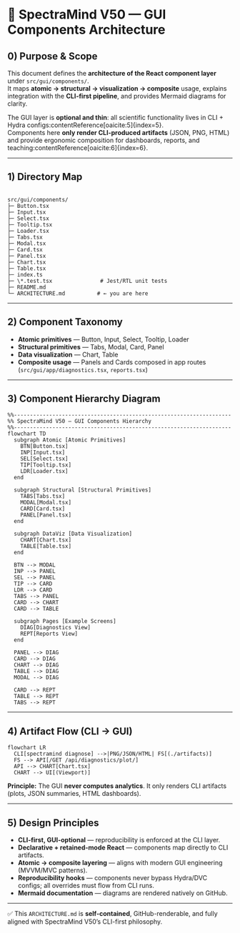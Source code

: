 # 🧩 SpectraMind V50 — GUI Components Architecture

## 0) Purpose & Scope

This document defines the **architecture of the React component layer** under `src/gui/components/`.  
It maps **atomic → structural → visualization → composite** usage, explains integration with the **CLI-first pipeline**, and provides Mermaid diagrams for clarity.

The GUI layer is **optional and thin**: all scientific functionality lives in CLI + Hydra configs:contentReference[oaicite:5]{index=5}.  
Components here **only render CLI-produced artifacts** (JSON, PNG, HTML) and provide ergonomic composition for dashboards, reports, and teaching:contentReference[oaicite:6]{index=6}.

---

## 1) Directory Map

```

src/gui/components/
├─ Button.tsx
├─ Input.tsx
├─ Select.tsx
├─ Tooltip.tsx
├─ Loader.tsx
├─ Tabs.tsx
├─ Modal.tsx
├─ Card.tsx
├─ Panel.tsx
├─ Chart.tsx
├─ Table.tsx
├─ index.ts
├─ \*.test.tsx               # Jest/RTL unit tests
├─ README.md
└─ ARCHITECTURE.md          # ← you are here

````

---

## 2) Component Taxonomy

* **Atomic primitives** — Button, Input, Select, Tooltip, Loader  
* **Structural primitives** — Tabs, Modal, Card, Panel  
* **Data visualization** — Chart, Table  
* **Composite usage** — Panels and Cards composed in app routes (`src/gui/app/diagnostics.tsx`, `reports.tsx`)

---

## 3) Component Hierarchy Diagram

```mermaid
%%--------------------------------------------------------------------
%% SpectraMind V50 — GUI Components Hierarchy
%%--------------------------------------------------------------------
flowchart TD
  subgraph Atomic [Atomic Primitives]
    BTN[Button.tsx]
    INP[Input.tsx]
    SEL[Select.tsx]
    TIP[Tooltip.tsx]
    LDR[Loader.tsx]
  end

  subgraph Structural [Structural Primitives]
    TABS[Tabs.tsx]
    MODAL[Modal.tsx]
    CARD[Card.tsx]
    PANEL[Panel.tsx]
  end

  subgraph DataViz [Data Visualization]
    CHART[Chart.tsx]
    TABLE[Table.tsx]
  end

  BTN --> MODAL
  INP --> PANEL
  SEL --> PANEL
  TIP --> CARD
  LDR --> CARD
  TABS --> PANEL
  CARD --> CHART
  CARD --> TABLE

  subgraph Pages [Example Screens]
    DIAG[Diagnostics View]
    REPT[Reports View]
  end

  PANEL --> DIAG
  CARD --> DIAG
  CHART --> DIAG
  TABLE --> DIAG
  MODAL --> DIAG

  CARD --> REPT
  TABLE --> REPT
  TABS --> REPT
````

---

## 4) Artifact Flow (CLI → GUI)

```mermaid
flowchart LR
  CLI[spectramind diagnose] -->|PNG/JSON/HTML| FS[(./artifacts)]
  FS --> API[/GET /api/diagnostics/plot/]
  API --> CHART[Chart.tsx]
  CHART --> UI[(Viewport)]
```

**Principle:** The GUI **never computes analytics**.
It only renders CLI artifacts (plots, JSON summaries, HTML dashboards).

---

## 5) Design Principles

* **CLI-first, GUI-optional** — reproducibility is enforced at the CLI layer.
* **Declarative + retained-mode React** — components map directly to CLI artifacts.
* **Atomic → composite layering** — aligns with modern GUI engineering (MVVM/MVC patterns).
* **Reproducibility hooks** — components never bypass Hydra/DVC configs; all overrides must flow from CLI runs.
* **Mermaid documentation** — diagrams are rendered natively on GitHub.

---

✅ This `ARCHITECTURE.md` is **self-contained**, GitHub-renderable, and fully aligned with SpectraMind V50’s CLI-first philosophy.

```
